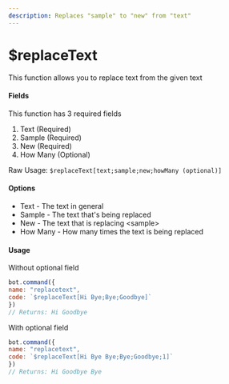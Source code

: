 ```yaml
---
description: Replaces "sample" to "new" from "text"
---
```


# $replaceText

This function allows you to replace text from the given text

#### Fields

This function has 3 required fields

1. Text (Required)
2. Sample (Required)
3. New (Required)
4. How Many (Optional)

Raw Usage: `$replaceText[text;sample;new;howMany (optional)]`

#### Options

* Text - The text in general
* Sample - The text that's being replaced
* New - The text that is replacing \<sample>
* How Many - How many times the text is being replaced

#### Usage

Without optional field

```javascript
bot.command({
name: "replacetext",
code: `$replaceText[Hi Bye;Bye;Goodbye]`
})
// Returns: Hi Goodbye
```

With optional field

```javascript
bot.command({
name: "replacetext",
code: `$replaceText[Hi Bye Bye;Bye;Goodbye;1]`
})
// Returns: Hi Goodbye Bye
```
